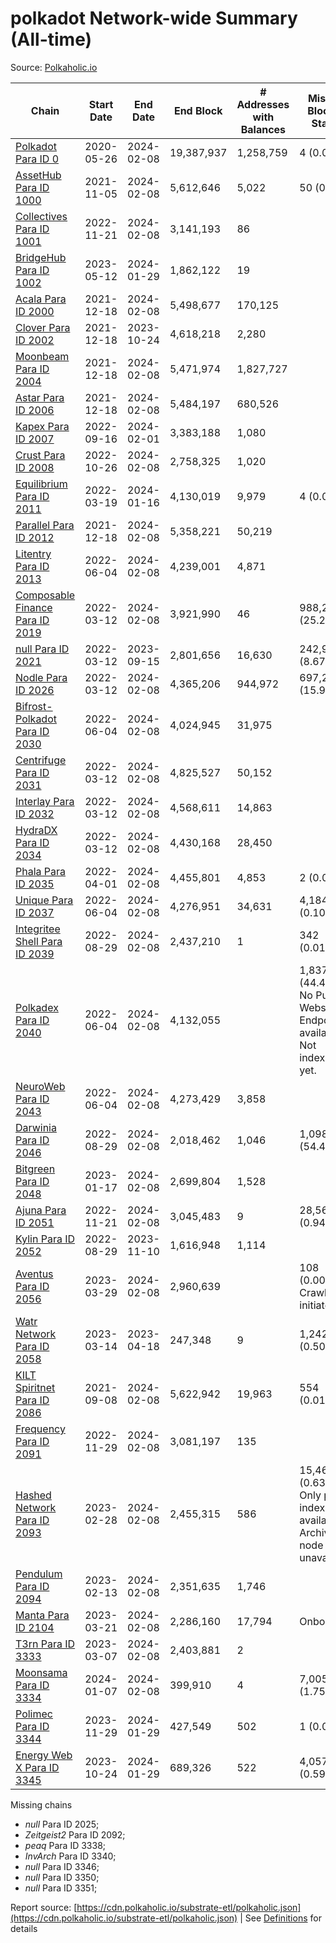 # polkadot Network-wide Summary (All-time)

Source: [Polkaholic.io](https://polkaholic.io)


| Chain            | Start Date | End Date | End Block | # Addresses with Balances | Missing Blocks / Status |
| ---------------- | ---------- | ---------| --------- | ------------------------- | ----------------------- |
| [Polkadot Para ID 0](/polkadot/0-polkadot) | 2020-05-26 | 2024-02-08 | 19,387,937 |  1,258,759 | 4 (0.00%)  |
| [AssetHub Para ID 1000](/polkadot/1000-assethub) | 2021-11-05 | 2024-02-08 | 5,612,646 |  5,022 | 50 (0.00%)  |
| [Collectives Para ID 1001](/polkadot/1001-collectives) | 2022-11-21 | 2024-02-08 | 3,141,193 |  86 |    |
| [BridgeHub Para ID 1002](/polkadot/1002-bridgehub) | 2023-05-12 | 2024-01-29 | 1,862,122 |  19 |    |
| [Acala Para ID 2000](/polkadot/2000-acala) | 2021-12-18 | 2024-02-08 | 5,498,677 |  170,125 |    |
| [Clover Para ID 2002](/polkadot/2002-clover) | 2021-12-18 | 2023-10-24 | 4,618,218 |  2,280 |    |
| [Moonbeam Para ID 2004](/polkadot/2004-moonbeam) | 2021-12-18 | 2024-02-08 | 5,471,974 |  1,827,727 |    |
| [Astar Para ID 2006](/polkadot/2006-astar) | 2021-12-18 | 2024-02-08 | 5,484,197 |  680,526 |    |
| [Kapex Para ID 2007](/polkadot/2007-kapex) | 2022-09-16 | 2024-02-01 | 3,383,188 |  1,080 |    |
| [Crust Para ID 2008](/polkadot/2008-crust) | 2022-10-26 | 2024-02-08 | 2,758,325 |  1,020 |    |
| [Equilibrium Para ID 2011](/polkadot/2011-equilibrium) | 2022-03-19 | 2024-01-16 | 4,130,019 |  9,979 | 4 (0.00%)  |
| [Parallel Para ID 2012](/polkadot/2012-parallel) | 2021-12-18 | 2024-02-08 | 5,358,221 |  50,219 |    |
| [Litentry Para ID 2013](/polkadot/2013-litentry) | 2022-06-04 | 2024-02-08 | 4,239,001 |  4,871 |    |
| [Composable Finance Para ID 2019](/polkadot/2019-composable) | 2022-03-12 | 2024-02-08 | 3,921,990 |  46 | 988,228 (25.20%)  |
| [null Para ID 2021](/polkadot/2021-efinity) | 2022-03-12 | 2023-09-15 | 2,801,656 |  16,630 | 242,949 (8.67%)  |
| [Nodle Para ID 2026](/polkadot/2026-nodle) | 2022-03-12 | 2024-02-08 | 4,365,206 |  944,972 | 697,249 (15.97%)  |
| [Bifrost-Polkadot Para ID 2030](/polkadot/2030-bifrost) | 2022-06-04 | 2024-02-08 | 4,024,945 |  31,975 |    |
| [Centrifuge Para ID 2031](/polkadot/2031-centrifuge) | 2022-03-12 | 2024-02-08 | 4,825,527 |  50,152 |    |
| [Interlay Para ID 2032](/polkadot/2032-interlay) | 2022-03-12 | 2024-02-08 | 4,568,611 |  14,863 |    |
| [HydraDX Para ID 2034](/polkadot/2034-hydradx) | 2022-03-12 | 2024-02-08 | 4,430,168 |  28,450 |    |
| [Phala Para ID 2035](/polkadot/2035-phala) | 2022-04-01 | 2024-02-08 | 4,455,801 |  4,853 | 2 (0.00%)  |
| [Unique Para ID 2037](/polkadot/2037-unique) | 2022-06-04 | 2024-02-08 | 4,276,951 |  34,631 | 4,184 (0.10%)  |
| [Integritee Shell Para ID 2039](/polkadot/2039-integritee) | 2022-08-29 | 2024-02-08 | 2,437,210 |  1 | 342 (0.01%)  |
| [Polkadex Para ID 2040](/polkadot/2040-polkadex) | 2022-06-04 | 2024-02-08 | 4,132,055 |   | 1,837,152 (44.46%) No Public Websocket Endpoint available: Not indexing yet. |
| [NeuroWeb Para ID 2043](/polkadot/2043-neuroweb) | 2022-06-04 | 2024-02-08 | 4,273,429 |  3,858 |    |
| [Darwinia Para ID 2046](/polkadot/2046-darwinia) | 2022-08-29 | 2024-02-08 | 2,018,462 |  1,046 | 1,098,047 (54.40%)  |
| [Bitgreen Para ID 2048](/polkadot/2048-bitgreen) | 2023-01-17 | 2024-02-08 | 2,699,804 |  1,528 |    |
| [Ajuna Para ID 2051](/polkadot/2051-ajuna) | 2022-11-21 | 2024-02-08 | 3,045,483 |  9 | 28,565 (0.94%)  |
| [Kylin Para ID 2052](/polkadot/2052-kylin) | 2022-08-29 | 2023-11-10 | 1,616,948 |  1,114 |    |
| [Aventus Para ID 2056](/polkadot/2056-aventus) | 2023-03-29 | 2024-02-08 | 2,960,639 |   | 108 (0.00%) Crawling initiated |
| [Watr Network Para ID 2058](/polkadot/2058-watr) | 2023-03-14 | 2023-04-18 | 247,348 |  9 | 1,242 (0.50%)  |
| [KILT Spiritnet Para ID 2086](/polkadot/2086-kilt) | 2021-09-08 | 2024-02-08 | 5,622,942 |  19,963 | 554 (0.01%)  |
| [Frequency Para ID 2091](/polkadot/2091-frequency) | 2022-11-29 | 2024-02-08 | 3,081,197 |  135 |    |
| [Hashed Network Para ID 2093](/polkadot/2093-hashed) | 2023-02-28 | 2024-02-08 | 2,455,315 |  586 | 15,464 (0.63%) Only partial index available: Archive node unavailable |
| [Pendulum Para ID 2094](/polkadot/2094-pendulum) | 2023-02-13 | 2024-02-08 | 2,351,635 |  1,746 |    |
| [Manta Para ID 2104](/polkadot/2104-manta) | 2023-03-21 | 2024-02-08 | 2,286,160 |  17,794 |   Onboarding |
| [T3rn Para ID 3333](/polkadot/3333-t3rn) | 2023-03-07 | 2024-02-08 | 2,403,881 |  2 |    |
| [Moonsama Para ID 3334](/polkadot/3334-moonsama) | 2024-01-07 | 2024-02-08 | 399,910 |  4 | 7,005 (1.75%)  |
| [Polimec Para ID 3344](/polkadot/3344-polimec) | 2023-11-29 | 2024-01-29 | 427,549 |  502 | 1 (0.00%)  |
| [Energy Web X Para ID 3345](/polkadot/3345-energywebx) | 2023-10-24 | 2024-01-29 | 689,326 |  522 | 4,057 (0.59%)  |

Missing chains


* *null* Para ID 2025; 
* *Zeitgeist2* Para ID 2092; 
* *peaq* Para ID 3338; 
* *InvArch* Para ID 3340; 
* *null* Para ID 3346; 
* *null* Para ID 3350; 
* *null* Para ID 3351; 

Report source: [https://cdn.polkaholic.io/substrate-etl/polkaholic.json](https://cdn.polkaholic.io/substrate-etl/polkaholic.json) | See [Definitions](/DEFINITIONS.md) for details
